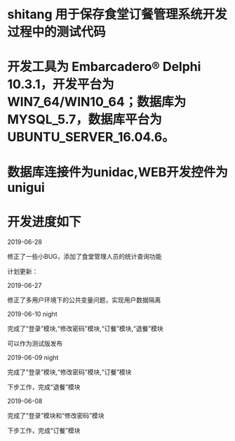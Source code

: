 # shitang 用于保存食堂订餐管理系统开发过程中的测试代码
#
# 开发工具为 Embarcadero® Delphi 10.3.1，开发平台为WIN7_64/WIN10_64；数据库为MYSQL_5.7，数据库平台为UBUNTU_SERVER_16.04.6。
#
# 数据库连接件为unidac,WEB开发控件为unigui
#
# 开发进度如下

2019-06-28

修正了一些小BUG，添加了食堂管理人员的统计查询功能

计划更新：

2019-06-27

修正了多用户环境下的公共变量问题，实现用户数据隔离

2019-06-10 night

完成了“登录”模块,“修改密码”模块,“订餐”模块,“退餐”模块

可以作为测试版发布

2019-06-09 night

完成了“登录”模块,“修改密码”模块,“订餐”模块

下步工作，完成“退餐”模块

2019-06-08

完成了“登录”模块和“修改密码”模块

下步工作，完成“订餐”模块